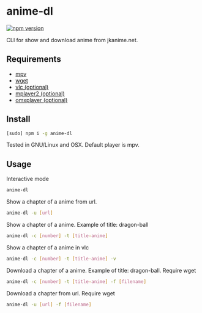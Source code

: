anime-dl
========

[![npm version](https://badge.fury.io/js/anime-dl.svg)](http://badge.fury.io/js/anime-dl)

CLI for show and download anime from jkanime.net.

Requirements
------------

- [mpv](http://mpv.io/installation/)
- [wget](https://www.gnu.org/software/wget/)
- [vlc (optional)](http://www.videolan.org/vlc/#download)
- [mplayer2 (optional)](http://www.mplayer2.org/downloads/)
- [omxplayer (optional)](https://github.com/huceke/omxplayer/)


Install
-------

``` bash
[sudo] npm i -g anime-dl
```

Tested in GNU/Linux and OSX.
Default player is mpv.

Usage
-----

Interactive mode

``` bash
anime-dl
```

Show a chapter of a anime from url.

``` bash
anime-dl -u [url]
```

Show a chapter of a anime. Example of title: dragon-ball

``` bash
anime-dl -c [number] -t [title-anime]
```

Show a chapter of a anime in vlc

``` bash
anime-dl -c [number] -t [title-anime] -v
```

Download a chapter of a anime. Example of title: dragon-ball. Require wget

``` bash
anime-dl -c [number] -t [title-anime] -f [filename]
```

Download a chapter from url. Require wget

``` bash
anime-dl -u [url] -f [filename]
```
